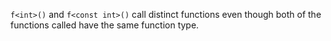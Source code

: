 `f<int>()` and `f<const int>()` call distinct functions even though both of the functions called have the same function type.